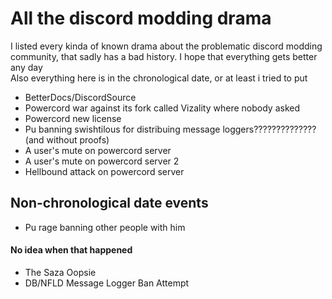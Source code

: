 # All the discord modding drama
I listed every kinda of known drama about the problematic discord modding community, that sadly has a bad history. I hope that everything gets better any day<br>
Also everything here is in the chronological date, or at least i tried to put

- BetterDocs/DiscordSource
- Powercord war against its fork called Vizality where nobody asked
- Powercord new license
- Pu banning swishtilous for distribuing message loggers?????????????? (and without proofs)
- A user's mute on powercord server
- A user's mute on powercord server 2
- Hellbound attack on powercord server

## Non-chronological date events
- Pu rage banning other people with him

#### No idea when that happened
- The Saza Oopsie
- DB/NFLD Message Logger Ban Attempt
